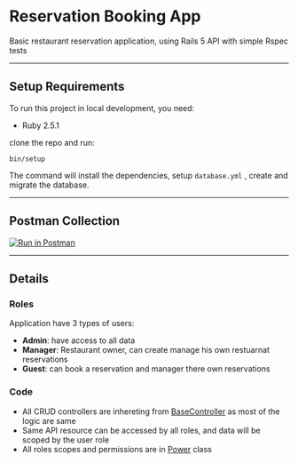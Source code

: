 # Reservation Booking App

Basic restaurant reservation application, using Rails 5 API with simple Rspec tests

---

## Setup Requirements

To run this project in local development, you need:

- Ruby 2.5.1

clone the repo and run:

```bin/setup```

The command will install the dependencies, setup `database.yml` , create and migrate the database.

---

## Postman Collection

[![Run in Postman](https://run.pstmn.io/button.svg)](https://app.getpostman.com/run-collection/a00ce20d6c77e33e3253)

---

## Details

### Roles

Application have 3 types of users:

- **Admin**: have access to all data
- **Manager**: Restaurant owner, can create manage his own restuarnat reservations
- **Guest**: can book a reservation and manager there own reservations

### Code

- All CRUD controllers are inhereting from [BaseController](app/controllers/v1/base_controller.rb) as most of the logic are same
- Same API resource can be accessed by all roles, and data will be scoped by the user role
- All roles scopes and permissions are in [Power](app/models/power.rb) class
